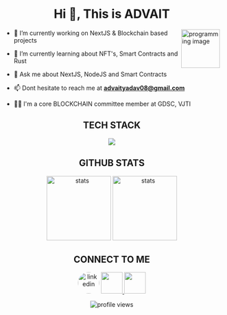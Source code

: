 <h1 align="center">Hi 👋, This is ADVAIT </h1>

<img src="https://2.bp.blogspot.com/-GrpQmuRjjII/Wq9-kNvTuPI/AAAAAAABK9o/XSlnWP5LbZksnOvHz3N9NFbQDd_Wx_4rQCLcBGAs/s800/kid_job_boy_programmer.png" alt="programming image" width="90px" align="right"/>



- 🔭 I’m currently working on NextJS & Blockchain based projects

- 🌱 I’m currently learning about NFT's, Smart Contracts and Rust

- 💬 Ask me about NextJS, NodeJS and Smart Contracts

- 📫 Dont hesitate to reach me at **advaityadav08@gmail.com**

-  👨‍💻 I'm a core BLOCKCHAIN committee member at GDSC, VJTI




<h2 align="center">TECH STACK</h2>
<p align="center">
  <a href="https://skillicons.dev">
    <img src="https://skillicons.dev/icons?i=git,github,react,nextjs,solidity,vite,redux,vercel,express,nodejs,mongodb,androidstudio,atom,bootstrap,cpp,css,discord,django,docker,figma,firebase,gradle,html,ipfs,java,js,kotlin,opencv,postman,py,md,vscode,autocad&theme=light&perline=11" />
  </a>
</p>


<h2 align="center">GITHUB STATS</h2>

<p align="center"> 
<img src="https://github-readme-stats.vercel.app/api?username=TIDYMOUSE&show_icons=true&theme=dracula" alt="stats" height="150px"/> 
<img src="https://github-readme-stats-r4jq.vercel.app/api/top-langs/?username=TIDYMOUSE&layout=compact&theme=dracula" alt="stats" height="150px"/>
</p>


<h2 align="center">CONNECT TO ME</h2>

<p align="center">
<a href="https://in.linkedin.com/in/advait-yadav-231154271" target="blank"><img style="border-radius: 100%" src="https://github.com/TIDYMOUSE/TIDYMOUSE/assets/82702909/b3d389bf-fc57-489c-9342-de2f73eb7124" alt="linkedin" height="50" width="50" /></a>
<a href="https://discord.com/users/709421435764080640" target="blank">
<img src="https://github.com/TIDYMOUSE/TIDYMOUSE/assets/82702909/36e6252b-e64e-44d1-be3a-76b73b4ae9c1" height="50px" width="50px" >
</a>
<a href="https://devfolio.co/@08Advait" target="blank"><img src="https://github.com/TIDYMOUSE/TIDYMOUSE/assets/82702909/a26dbc11-1496-4d6b-89dd-13c9cb797c90" width="50px" height="50px"/></a>
</p>

<div align="center">
<img src="https://visitcount.itsvg.in/api?id=TIDYMOUSE&label=Profile%20Views&color=6&pretty=true" alt="profile views"/>
</div>




